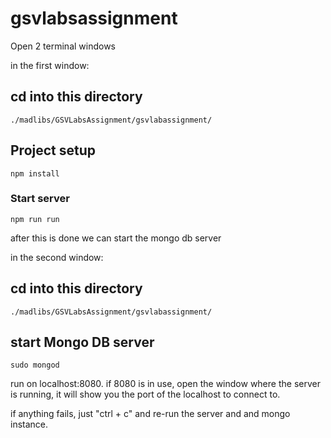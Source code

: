# gsvlabsassignment
Open 2 terminal windows

in the first window:

## cd into this directory
```
./madlibs/GSVLabsAssignment/gsvlabassignment/
```

## Project setup
```
npm install
```

### Start server
```
npm run run
```

after this is done we can start the mongo db server

in the second window:

## cd into this directory
```
./madlibs/GSVLabsAssignment/gsvlabassignment/
```

## start Mongo DB server
```
sudo mongod
```

run on localhost:8080. if 8080 is in use, open the window where the server is running, it will show you the port of the localhost to connect to.

if anything fails, just "ctrl + c" and re-run the server and and mongo instance.
